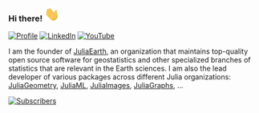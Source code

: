### Hi there! <img src="https://raw.githubusercontent.com/juliohm/juliohm/master/wave.gif" width="30px">

[![Profile](https://img.shields.io/badge/Website-purple.svg?style=for-the-badge&logo=google-chrome&logoColor=white)](https://juliohm.github.io)
[![LinkedIn](https://img.shields.io/badge/LinkedIn-blue.svg?style=for-the-badge&logo=linkedin)](https://www.linkedin.com/in/j%C3%BAlio-hoffimann-834936116)
[![YouTube](https://img.shields.io/badge/YouTube-red.svg?style=for-the-badge&logo=youtube)](https://www.youtube.com/channel/UCiOnsyYAZM-voi5diu8lN9w)

I am the founder of [JuliaEarth](https://github.com/JuliaEarth), an organization that maintains top-quality
open source software for geostatistics and other specialized branches of statistics that are relevant in the
Earth sciences. I am also the lead developer of various packages across different Julia organizations:
[JuliaGeometry](https://github.com/JuliaGeometry), [JuliaML](https://github.com/JuliaML),
[JuliaImages](https://github.com/JuliaImages), [JuliaGraphs](https://github.com/JuliaGraphs), ...

[![Subscribers](https://img.shields.io/youtube/channel/subscribers/UCiOnsyYAZM-voi5diu8lN9w?style=social)](https://www.youtube.com/channel/UCiOnsyYAZM-voi5diu8lN9w)
